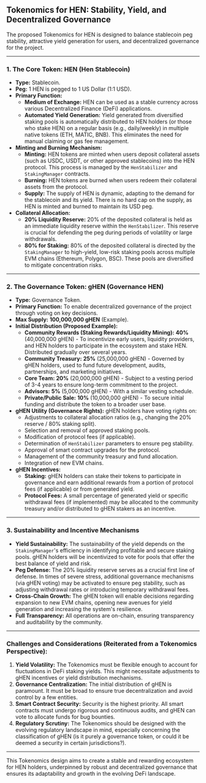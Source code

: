 ## Tokenomics for HEN: Stability, Yield, and Decentralized Governance

The proposed Tokenomics for HEN is designed to balance stablecoin peg stability, attractive yield generation for users, and decentralized governance for the project.

---

### 1. The Core Token: HEN (Hen Stablecoin)

* **Type:** Stablecoin.
* **Peg:** 1 HEN is pegged to 1 US Dollar (1:1 USD).
* **Primary Function:**
    * **Medium of Exchange:** HEN can be used as a stable currency across various Decentralized Finance (DeFi) applications.
    * **Automated Yield Generation:** Yield generated from diversified staking pools is automatically distributed to HEN holders (or those who stake HEN) on a regular basis (e.g., daily/weekly) in multiple native tokens (ETH, MATIC, BNB). This eliminates the need for manual claiming or gas fee management.
* **Minting and Burning Mechanism:**
    * **Minting:** HEN tokens are minted when users deposit collateral assets (such as USDC, USDT, or other approved stablecoins) into the HEN protocol. This process is managed by the `HenStabilizer` and `StakingManager` contracts.
    * **Burning:** HEN tokens are burned when users redeem their collateral assets from the protocol.
    * **Supply:** The supply of HEN is dynamic, adapting to the demand for the stablecoin and its yield. There is no hard cap on the supply, as HEN is minted and burned to maintain its USD peg.
* **Collateral Allocation:**
    * **20% Liquidity Reserve:** 20% of the deposited collateral is held as an immediate liquidity reserve within the `HenStabilizer`. This reserve is crucial for defending the peg during periods of volatility or large withdrawals.
    * **80% for Staking:** 80% of the deposited collateral is directed by the `StakingManager` to high-yield, low-risk staking pools across multiple EVM chains (Ethereum, Polygon, BSC). These pools are diversified to mitigate concentration risks.

---

### 2. The Governance Token: gHEN (Governance HEN)

* **Type:** Governance Token.
* **Primary Function:** To enable decentralized governance of the project through voting on key decisions.
* **Max Supply:** **100,000,000 gHEN** (Example).
* **Initial Distribution (Proposed Example):**
    * **Community Rewards (Staking Rewards/Liquidity Mining):** **40%** (40,000,000 gHEN) - To incentivize early users, liquidity providers, and HEN holders to participate in the ecosystem and stake HEN. Distributed gradually over several years.
    * **Community Treasury:** **25%** (25,000,000 gHEN) - Governed by gHEN holders, used to fund future development, audits, partnerships, and marketing initiatives.
    * **Core Team:** **20%** (20,000,000 gHEN) - Subject to a vesting period of 3-4 years to ensure long-term commitment to the project.
    * **Advisors:** **5%** (5,000,000 gHEN) - With a similar vesting schedule.
    * **Private/Public Sale:** **10%** (10,000,000 gHEN) - To secure initial funding and distribute the token to a broader user base.
* **gHEN Utility (Governance Rights):** gHEN holders have voting rights on:
    * Adjustments to collateral allocation ratios (e.g., changing the 20% reserve / 80% staking split).
    * Selection and removal of approved staking pools.
    * Modification of protocol fees (if applicable).
    * Determination of `HenStabilizer` parameters to ensure peg stability.
    * Approval of smart contract upgrades for the protocol.
    * Management of the community treasury and fund allocation.
    * Integration of new EVM chains.
* **gHEN Incentives:**
    * **Staking:** gHEN holders can stake their tokens to participate in governance and earn additional rewards from a portion of protocol fees (if applicable) or from generated yield.
    * **Protocol Fees:** A small percentage of generated yield or specific withdrawal fees (if implemented) may be allocated to the community treasury and/or distributed to gHEN stakers as an incentive.

---

### 3. Sustainability and Incentive Mechanisms

* **Yield Sustainability:** The sustainability of the yield depends on the `StakingManager`'s efficiency in identifying profitable and secure staking pools. gHEN holders will be incentivized to vote for pools that offer the best balance of yield and risk.
* **Peg Defense:** The 20% liquidity reserve serves as a crucial first line of defense. In times of severe stress, additional governance mechanisms (via gHEN voting) may be activated to ensure peg stability, such as adjusting withdrawal rates or introducing temporary withdrawal fees.
* **Cross-Chain Growth:** The gHEN token will enable decisions regarding expansion to new EVM chains, opening new avenues for yield generation and increasing the system's resilience.
* **Full Transparency:** All operations are on-chain, ensuring transparency and auditability by the community.

---

### Challenges and Considerations (Reiterated from a Tokenomics Perspective):

1.  **Yield Volatility:** The Tokenomics must be flexible enough to account for fluctuations in DeFi staking yields. This might necessitate adjustments to gHEN incentives or yield distribution mechanisms.
2.  **Governance Centralization:** The initial distribution of gHEN is paramount. It must be broad to ensure true decentralization and avoid control by a few entities.
3.  **Smart Contract Security:** Security is the highest priority. All smart contracts must undergo rigorous and continuous audits, and gHEN can vote to allocate funds for bug bounties.
4.  **Regulatory Scrutiny:** The Tokenomics should be designed with the evolving regulatory landscape in mind, especially concerning the classification of gHEN (is it purely a governance token, or could it be deemed a security in certain jurisdictions?).

---

This Tokenomics design aims to create a stable and rewarding ecosystem for HEN holders, underpinned by robust and decentralized governance that ensures its adaptability and growth in the evolving DeFi landscape.
